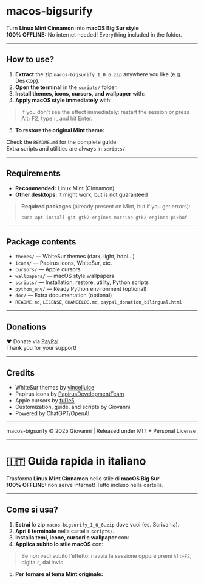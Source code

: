 # macos-bigsurify

Turn **Linux Mint Cinnamon** into **macOS Big Sur style**  
**100% OFFLINE:** No internet needed! Everything included in the folder.

---

## How to use?

1. **Extract** the zip `macos-bigsurify_1_0_6.zip` anywhere you like (e.g. Desktop).
2. **Open the terminal** in the `scripts/` folder.
3. **Install themes, icons, cursors, and wallpaper** with:
4. **Apply macOS style immediately** with:
> If you don't see the effect immediately: restart the session or press Alt+F2, type `r`, and hit Enter.

5. **To restore the original Mint theme:**

Check the `README.md` for the complete guide.  
Extra scripts and utilities are always in `scripts/`.

---

## Requirements

- **Recommended:** Linux Mint (Cinnamon)
- **Other desktops:** it might work, but is not guaranteed

> **Required packages** (already present on Mint, but if you get errors):
> ```
> sudo apt install git gtk2-engines-murrine gtk2-engines-pixbuf
> ```

---

## Package contents

- `themes/` — WhiteSur themes (dark, light, hdpi...)
- `icons/` — Papirus icons, WhiteSur, etc.
- `cursors/` — Apple cursors
- `wallpapers/` — macOS style wallpapers
- `scripts/` — Installation, restore, utility, Python scripts
- `python_env/` — Ready Python environment (optional)
- `doc/` — Extra documentation (optional)
- `README.md`, `LICENSE`, `CHANGELOG.md`, `paypal_donation_bilingual.html`

---

## Donations

❤️ Donate via [PayPal](https://www.paypal.com/donate/?business=GUT5D3NGL4QFA)  
Thank you for your support!

---

## Credits

- WhiteSur themes by [vinceliuice](https://github.com/vinceliuice)
- Papirus icons by [PapirusDevelopmentTeam](https://github.com/PapirusDevelopmentTeam)
- Apple cursors by [ful1e5](https://github.com/ful1e5)
- Customization, guide, and scripts by Giovanni
- Powered by ChatGPT/OpenAI

---

macos-bigsurify © 2025 Giovanni | Released under MIT + Personal License

---

# 🇮🇹 Guida rapida in italiano

Trasforma **Linux Mint Cinnamon** nello stile di **macOS Big Sur**  
**100% OFFLINE:** non serve internet! Tutto incluso nella cartella.

---

## Come si usa?

1. **Estrai** lo zip `macos-bigsurify_1_0_6.zip` dove vuoi (es. Scrivania).
2. **Apri il terminale** nella cartella `scripts/`.
3. **Installa temi, icone, cursori e wallpaper** con:
4. **Applica subito lo stile macOS** con:
> Se non vedi subito l’effetto: riavvia la sessione oppure premi `Alt+F2`, digita `r`, dai invio.

5. **Per tornare al tema Mint originale:**

